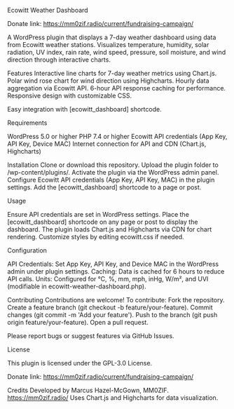 Ecowitt Weather Dashboard

Donate link: https://mm0zif.radio/current/fundraising-campaign/


A WordPress plugin that displays a 7-day weather dashboard using data from Ecowitt weather stations. Visualizes temperature, humidity, solar radiation, UV index, rain rate, wind speed, pressure, soil moisture, and wind direction through interactive charts.

Features
  Interactive line charts for 7-day weather metrics using Chart.js.
  Polar wind rose chart for wind direction using Highcharts.
  Hourly data aggregation via Ecowitt API.
  6-hour API response caching for performance.
  Responsive design with customizable CSS.

Easy integration with [ecowitt_dashboard] shortcode.

Requirements

WordPress 5.0 or higher
PHP 7.4 or higher
Ecowitt API credentials (App Key, API Key, Device MAC)
Internet connection for API and CDN (Chart.js, Highcharts)

Installation
Clone or download this repository.
Upload the plugin folder to /wp-content/plugins/.
Activate the plugin via the WordPress admin panel.
Configure Ecowitt API credentials (App Key, API Key, MAC) in the plugin settings.
Add the [ecowitt_dashboard] shortcode to a page or post.

Usage

Ensure API credentials are set in WordPress settings.
Place the [ecowitt_dashboard] shortcode on any page or post to display the dashboard.
The plugin loads Chart.js and Highcharts via CDN for chart rendering.
Customize styles by editing ecowitt.css if needed.

Configuration

API Credentials: Set App Key, API Key, and Device MAC in the WordPress admin under plugin settings.
Caching: Data is cached for 6 hours to reduce API calls.
Units: Configured for °C, %, mm, mph, inHg, W/m², and UVI (modifiable in ecowitt-weather-dashboard.php).

Contributing
Contributions are welcome! To contribute:
Fork the repository.
Create a feature branch (git checkout -b feature/your-feature).
Commit changes (git commit -m 'Add your feature').
Push to the branch (git push origin feature/your-feature).
Open a pull request.

Please report bugs or suggest features via GitHub Issues.

License

This plugin is licensed under the GPL-3.0 License.

Donate link: https://mm0zif.radio/current/fundraising-campaign/


Credits
Developed by Marcus Hazel-McGown, MM0ZIF. https://mm0zif.radio/ Uses Chart.js and Highcharts for data visualization.
